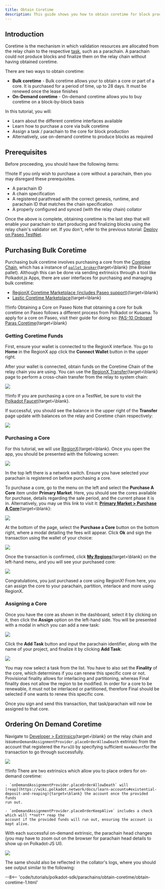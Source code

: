 ```yaml
---
title: Obtain Coretime
description: This guide shows you how to obtain coretime for block production, either using on-demand or bulk options.
---
```


## Introduction

Coretime is the mechanism in which validation resources are allocated from the relay chain to the respective [task](../../../polkadot-protocol/glossary.md#task), such as a parachain. A parachain could not produce blocks and finalize them on the relay chain without having obtained coretime.

There are two ways to obtain coretime:

- **Bulk coretime** - Bulk coretime allows your to obtain a core or part of a core. It is purchased for a period of time, up to 28 days. It must be renewed once the lease finishes
- **On-Demand coretime** - On-demand coretime allows you to buy coretime on a block-by-block basis

In this tutorial, you will:

- Learn about the different coretime interfaces available
- Learn how to purchase a core via bulk coretime
- Assign a task / parachain to the core for block production
- Alternatively, use on-demand coretime to produce blocks as required

## Prerequisites 

Before proceeding, you should have the following items:

!!!note
    If you only wish to purchase a core without a parachain, then you may disregard these prerequisites.

- A parachain ID
- A chain specification
- A registered parathread with the correct genesis, runtime, and parachain ID that matches the chain specification
- A properly configured and synced (with the relay chain) collator

Once the above is complete, obtaining coretime is the last step that will enable your parachain to start producing and finalizing blocks using the relay chain's validator set. If you don't, refer to the previous tutorial: [Deploy on Paseo TestNet](todo).

## Purchasing Bulk Coretime

Purchasing bulk coretime involves purchasing a core from the [Coretime Chain](../../../polkadot-protocol/architecture/system-chains/coretime.md), which has a instance of [`pallet_broker`](https://paritytech.github.io/polkadot-sdk/master/pallet_broker/index.html){target=\blank} (the Broker pallet). Although this can be done via sending extrinsics through a tool like Polkadot.js Apps, there are user interfaces for purchasing and managing bulk coretime:

- [RegionX Coretime Marketplace (includes Paseo support)](https://app.regionx.tech){target=\blank}
- [Lastic Coretime Marketplace](https://www.lastic.xyz/polkadot/bulkcore1){target=\blank}
  
!!!info Obtaining a Core on Paseo
    Note that obtaining a core for bulk coretime on Paseo follows a different process from Polkadot or Kusama. To apply for a core on Paseo, visit their guide for doing so: [PAS-10 Onboard Paras Coretime](https://github.com/paseo-network/paseo-action-submission/blob/main/pas/PAS-10-Onboard-paras-coretime.md#summary){target=\blank} 


### Getting Coretime Funds

First, ensure your wallet is connected to the RegionX interface. You go to **Home** in the RegionX app click the **Connect Wallet** button in the upper right.

After your wallet is connected, obtain funds on the Coretime Chain of the relay chain you are using. You can use the [RegionX Transfer](https://app.regionx.tech/transfer){target=\blank} page to perform a cross-chain transfer from the relay to system chain:

![](/images/tutorials/polkadot-sdk/parachains/obtain-coretime/obtain-coretime-1.png)

!!!info 
    If you are purchasing a core on a TestNet, be sure to visit the [Polkadot Faucet](https://faucet.polkadot.io/westend){target=\blank}.

If successful, you should see the balance in the upper right of the **Transfer** page update with balances on the relay and Coretime chain respectively: 

![](/images/tutorials/polkadot-sdk/parachains/obtain-coretime/obtain-coretime-2.png)

### Purchasing a Core

For this tutorial, we will use [RegionX](https://app.regionx.tech){target=\blank}. Once you open the app, you should be presented with the following screen:

![](/images/tutorials/polkadot-sdk/parachains/obtain-coretime/obtain-coretime-3.png)

In the top left there is a network switch. Ensure you have selected your parachain is registered on before purchasing a core.

To purchase a core, go to the menu on the left and select the **Purchase A Core** item under **Primary Market**. Here, you should see the cores available for purchase, details regarding the sale period, and the current phase it is in. Alternatively, you may ue this link to visit it: [**Primary Market > Purchase A Core**](https://app.regionx.tech/purchase){target=\blank}:

![](/images/tutorials/polkadot-sdk/parachains/obtain-coretime/obtain-coretime-4.png)

At the bottom of the page, select the **Purchase a Core** button on the bottom right, where a modal detailing the fees will appear. Click **Ok** and sign the transaction using the wallet of your choice:

![](/images/tutorials/polkadot-sdk/parachains/obtain-coretime/obtain-coretime-5.png)

Once the transaction is confirmed, click [**My Regions**](https://app.regionx.tech/regions){target=\blank} on the left-hand menu, and you will see your purchased core:

![](/images/tutorials/polkadot-sdk/parachains/obtain-coretime/obtain-coretime-6.png)

Congratulations, you just purchased a core using RegionX! From here, you can assign the core to your parachain, partition, interlace and more using RegionX.

### Assigning a Core

Once you have the core as shown in the dashboard, select it by clicking on it, then click the **Assign** option on the left-hand side.  You will be presented with a modal in which you can add a new task:

![](/images/tutorials/polkadot-sdk/parachains/obtain-coretime/obtain-coretime-7.png)

Click the **Add Task** button and input the parachain identifier, along with the name of your project, and finalize it by clicking **Add Task**:

![](/images/tutorials/polkadot-sdk/parachains/obtain-coretime/obtain-coretime-8.png)

You may now select a task from the list. You have to also set the **Finality** of the core, which determines if you can renew this specific core or not. Provisional finality allows for interlacing and partitioning, whereas Final finality does not allow the region to be modified. In order for a core to be renewable, it must not be interlaced or partitioned, therefore Final should be selected if one wants to renew this specific core.

Once you sign and send this transaction, that task/parachain will now be assigned to that core.

## Ordering On Demand Coretime

Navigate to [Developer > Extrinsics](https://polkadot.js.org/apps/#/extrinsics){target=\blank} on the relay chain and issue`onDemandAssignmentProvider.placeOrderAllowDeath` extrinsic from the account that registered the
`ParaID` by specifying sufficient `maxAmount`for the transaction to go through successfully.

![](/images/tutorials/polkadot-sdk/parachains/obtain-coretime/obtain-coretime-9.png)

!!!info
    There are two extrinsics which allow you to place orders for on-demand coretime:

    - `onDemandAssignmentProvider.placeOrderAllowDeath` will
    [reap](https://wiki.polkadot.network/docs/learn-accounts#existential-deposit-and-reaping){target=\blank} the account once the provided funds
    run out.

    - `onDemandAssignmentProvider.placeOrderKeepAlive` includes a check which will **not** reap the
    account if the provided funds will run out, ensuring the account is kept alive.

With each successful on-demand extrinsic, the parachain head changes (you may have to zoom out on
the browser for parachain head details to show up on Polkadot-JS UI).

![](/images/tutorials/polkadot-sdk/parachains/obtain-coretime/obtain-coretime-10.png)

The same should also be reflected in the collator's logs, where you should see output similar to the following:

--8<-- 'code/tutorials/polkadot-sdk/parachains/obtain-coretime/obtain-coretime-1.html'